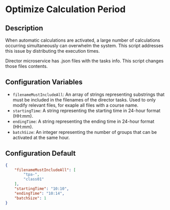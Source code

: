 # Optimize Calculation Period

## Description
When automatic calculations are activated, a large number of calculations occurring simultaneously can overwhelm the system. This script addresses this issue by distributing the execution times. 

Director microservice has .json files with the tasks info. This script changes those files contents.

## Configuration Variables

- `filenameMustIncludeAll`: An array of strings representing substrings that must be included in the filenames of the director tasks. Used to only modify relevant files, for exaple all files with a course name.
- `startingTime`: A string representing the starting time in 24-hour format (HH:mm).
- `endingTime`: A string representing the ending time in 24-hour format (HH:mm).
- `batchSize`: An integer representing the number of groups that can be activated at the same hour.

## Configuration Default

```json
{
    "filenameMustIncludeAll": [
        "tpa-",
        "class01"
    ],
    "startingTime": "10:10",
    "endingTime": "10:14",
    "batchSize": 1
}
